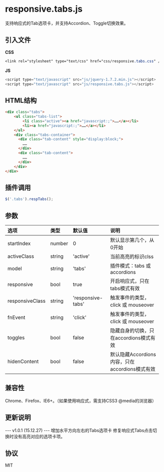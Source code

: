 # responsive.tabs.js
支持响应式的Tab选项卡，并支持Accordion、Toggle切换效果。

## 引入文件
**CSS**
``` css
<link rel="stylesheet" type="text/css" href="css/responsive.tabs.css" />
```

**JS**
``` js
<script type="text/javascript" src="js/jquery-1.7.2.min.js"></script>
<script type="text/javascript" src="js/responsive.tabs.js"></script>
```


## HTML结构
``` html
<div class="tabs">
  	<ul class="tabs-list">
  		<li class="active"><a href="javascript:;">……</a></li>
  		<li><a href="javascript:;">……</a></li>
  	</ul>
    <div class="tabs-container">
      <div class="tab-content" style="display:block;">
        ……
      </div>
      <div class="tab-content">
        ……
      </div>
    </div>
</div>
```


## 插件调用
``` js
$('.tabs').respTabs();
```


## 参数
| 选项            | 类型    |  默认值  |  说明  |
| :--------        | :-----  | :----  | :----  |
| startIndex      | number  | 0                 |  默认显示第几个，从0开始                        |
| activeClass     | string  | 'active'          |  当前高亮的标识clss                             |
| model           | string  | 'tabs'            |  插件模式：tabs 或 accordions                   |
| responsive      | bool    | true              |  开启响应式，只在tabs模式有效                   |
| responsiveClass | string  | 'responsive-tabs' |  触发事件的类型，click 或 mouseover             |
| fnEvent         | string  | 'click'           |  触发事件的类型，click 或 mouseover             |
| toggles         | bool    | false             |  隐藏自身的切换，只在accordions模式有效         |
| hidenContent    | bool    | false             |  默认隐藏Accordions内容，只在accordions模式有效 |


## 兼容性
Chrome、Firefox、IE6+。（如果使用响应式，需支持CSS3 @media的浏览器）

## 更新说明
--- v1.0.1 (15.12.27) ---
增加水平方向左右的Tabs选项卡
修复响应式Tabs点击切换时没有高亮对应的选项卡项。


## 协议
MIT
